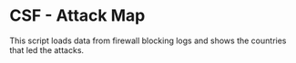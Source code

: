 CSF - Attack Map
============

This script loads data from firewall blocking logs and shows the countries that led the attacks.


